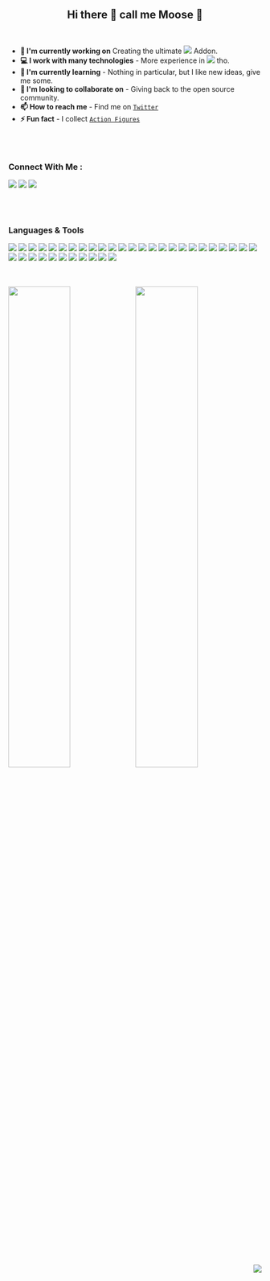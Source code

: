 <div align="center">

## Hi there 👋 call me Moose 🦌

</div>
<br>

- **🔭 I'm currently working on** Creating the ultimate ![](https://freeicons.vercel.app/icons/storybook?size=20&type=rounded) Addon.
- **💻 I work with many technologies** - More experience in ![](https://freeicons.vercel.app/icons/angular?size=20&type=rounded) tho.
- **🌱 I'm currently learning** - Nothing in particular, but I like new ideas, give me some.
- **👯 I'm looking to collaborate on** - Giving back to the open source community.
- **📫 How to reach me** - Find me on [`Twitter`](https://twitter.com/mooseSheriff)
- **⚡ Fun fact** - I collect [`Action Figures`](https://www.youtube.com/@sheriffMoose)

<br>
<br>


### Connect With Me :
[![](https://freeicons.vercel.app/icons/medium?size=50&type=rounded)][link.medium]
[![](https://freeicons.vercel.app/icons/twitter?size=50&bg=none)][link.twitter]
[![](https://freeicons.vercel.app/icons/linkedin?size=50&bg=none)][link.linkedin]

<br>
<br>

### Languages & Tools
![](https://freeicons.vercel.app/icons/javascript?size=50&bg=none)
![](https://freeicons.vercel.app/icons/typescript?size=50&bg=none)
![](https://freeicons.vercel.app/icons/html5?size=50&bg=none)
![](https://freeicons.vercel.app/icons/css3?size=50&bg=none)
![](https://freeicons.vercel.app/icons/angular?size=50&bg=none)
![](https://freeicons.vercel.app/icons/react?size=50&bg=none)
![](https://freeicons.vercel.app/icons/vuedotjs?size=50&bg=none)
![](https://freeicons.vercel.app/icons/storybook?size=50&bg=none)
![](https://freeicons.vercel.app/icons/nodedotjs?size=50&bg=none)
![](https://freeicons.vercel.app/icons/nestjs?size=50&bg=none)
![](https://freeicons.vercel.app/icons/lodash?size=50&bg=none)
![](https://freeicons.vercel.app/icons/dotenv?size=50&bg=none)
![](https://freeicons.vercel.app/icons/npm?size=50&bg=none)
![](https://freeicons.vercel.app/icons/git?size=50&bg=none)
![](https://freeicons.vercel.app/icons/github?size=50&type=circle)
![](https://freeicons.vercel.app/icons/gitlab?size=50&bg=none)
![](https://freeicons.vercel.app/icons/bitbucket?size=50&bg=none)
![](https://freeicons.vercel.app/icons/jenkins?size=50&bg=none)
![](https://freeicons.vercel.app/icons/bamboo?size=50&bg=none)
![](https://freeicons.vercel.app/icons/jira?size=50&bg=none)
![](https://freeicons.vercel.app/icons/confluence?size=50&bg=none)
![](https://freeicons.vercel.app/icons/android?size=50&bg=none)
![](https://freeicons.vercel.app/icons/ionic?size=50&bg=none)
![](https://freeicons.vercel.app/icons/materialdesign?size=50&bg=none)
![](https://freeicons.vercel.app/icons/apachecordova?size=50&bg=black&type=rounded)
![](https://freeicons.vercel.app/icons/mongodb?size=50&bg=none)
![](https://freeicons.vercel.app/icons/sqlite?size=50&bg=none)
![](https://freeicons.vercel.app/icons/mysql?size=50&bg=none)
![](https://freeicons.vercel.app/icons/microsoftsqlserver?size=50&bg=none)
![](https://freeicons.vercel.app/icons/oracle?size=50&bg=none)
![](https://freeicons.vercel.app/icons/amazonaws?size=50&bg=none)
![](https://freeicons.vercel.app/icons/microsoftazure?size=50&bg=none)
![](https://freeicons.vercel.app/icons/firebase?size=50&bg=none)
![](https://freeicons.vercel.app/icons/docker?size=50&bg=none)
![](https://freeicons.vercel.app/icons/vagrant?size=50&bg=none)
![](https://freeicons.vercel.app/icons/kubernetes?size=50&bg=none)


<br>
<br>

<div>

<img src="https://github-readme-stats.vercel.app/api?username=sheriffmoose&show_icons=true&locale=en" width="49.5%" />
<img src="https://github-readme-streak-stats.herokuapp.com/?user=sheriffmoose" width="49.5%"/>

</div>

<div align="right">

![](https://visitor-badge.laobi.icu/badge?page_id=sheriffMoose)

</div>


[link.twitter]: https://twitter.com/mooseSheriff
[link.medium]: https://www.medium.com/@sheriffMoose
[link.linkedin]: https://www.linkedin.com/mosherif87